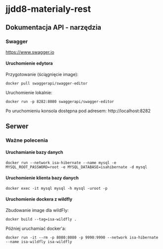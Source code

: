 # jjdd8-materialy-rest


## Dokumentacja API - narzędzia

### Swagger

https://www.swagger.io

#### Uruchomienie edytora

Przygotowanie (ściągnięcie image):
```
docker pull swaggerapi/swagger-editor
```

Uruchomienie lokalnie:
```
docker run -p 8282:8080 swaggerapi/swagger-editor
```
Po uruchomieniu konsola dostępna pod adresem: http://localhost:8282

## Serwer

### Ważne polecenia

#### Uruchamianie bazy danych



```shell script
docker run --network isa-hibernate --name mysql -e MYSQL_ROOT_PASSWORD=root -e MYSQL_DATABASE=isahibernate -d mysql
```

#### Uruchomienie klienta bazy danych

```shell script
docker exec -it mysql mysql -h mysql -uroot -p
```

#### Uruchomienie dockera z wildfly

Zbudowanie image dla wildFly:
```shell script
docker build --tag=isa-wildfly .
```

Później uruchamiać docker'a:
```shell script
docker run -it --rm -p 8080:8080 -p 9990:9990 --network isa-hibernate --name isa-wildfly isa-wildfly
```


